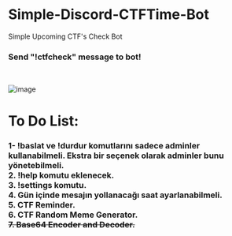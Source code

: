 # Simple-Discord-CTFTime-Bot
Simple Upcoming CTF's Check Bot<br>
<h3>Send "!ctfcheck" message to bot!</h3><br>

![image](https://user-images.githubusercontent.com/88983987/214136149-d88d8e12-326e-4ef9-a16e-41264b614b9f.png)

# To Do List:
<h3>1- !baslat ve !durdur komutlarını sadece adminler kullanabilmeli. Ekstra bir seçenek olarak adminler bunu yönetebilmeli.<br>
2. !help komutu eklenecek.<br>
3. !settings komutu.<br>
4. Gün içinde mesajın yollanacağı saat ayarlanabilmeli.<br>
5. CTF Reminder.<br>
6. CTF Random Meme Generator.<br>
<strike>7. Base64 Encoder and Decoder.</strike></h3> 
